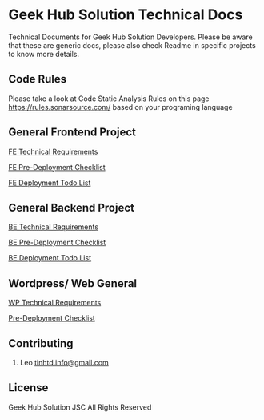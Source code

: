 # Geek Hub Solution Technical Docs

Technical Documents for Geek Hub Solution Developers. Please be aware that these are generic docs, please also check Readme in specific projects to know more details.
## Code Rules
Please take a look at Code Static Analysis Rules on this page https://rules.sonarsource.com/ based on your programing language
## General Frontend Project
[FE Technical Requirements](/docs/fe-technical-requirements.md)

[FE Pre-Deployment Checklist](/docs/fe-pre-deployment-checklist.md)

[FE Deployment Todo List](/docs/fe-deployment-todo-list.md)

## General Backend Project
[BE Technical Requirements](/docs/be-technical-requirements.md)

[BE Pre-Deployment Checklist](/docs/be-pre-deployment-checklist.md)

[BE Deployment Todo List](/docs/be-deployment-todo-list.md)

## Wordpress/ Web General
[WP Technical Requirements](/docs/wordpress/technical-requirements.md)

[Pre-Deployment Checklist](/docs/wordpress/pre-deployment-checklist.md)

## Contributing
1. Leo <tinhtd.info@gmail.com>

## License
Geek Hub Solution JSC All Rights Reserved